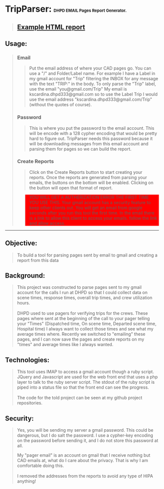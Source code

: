 <h1>TripParser: <font size="-1">DHPD EMAIL Pages Report Generator.</font></h1>
<blockquote>
<h2><a href="http://popmedic.com/trips/trip-parser/report.example.html" target="_blank">Example HTML report</a></h2>
</blockquote>

<H2>Usage:</H2>
<blockquote>
<h3>Email</h3>
	<blockquote>
    Put the email address of where your CAD pages go.  You can use a "/" and 
	Folder/Label name.  For example I have a Label in my gmail account for "Trip" 
    filtering the INBOX for any message with the text "TRIP:" in the body.  To only 
    parse the "Trip" label, use the email "you@gmail.com/Trip"  My email is 
    kscardina.dhpd333@gmail.com so to use the Label Trip I would use the email 
    address "kscardina.dhpd333@gmail.com/Trip" (without the quotes of course).
    </blockquote>
<h3>Password</h3>
	<blockquote>
    This is where you put the password to the email account.  This will 
	be encode with a 128 cypher encoding that would be pretty hard to figure out.
    TripParser needs this password because it will be downloading messages from 
    this email account and parsing them for pages so we can build the report.
    </blockquote>
<h3>Create Reports</h3>
	<blockquote>
	Click on the Create Reports button to start creating your reports. Once the 
	reports are generated from parsing your emails, the buttons on the bottom will be
    enabled.  Clicking on the button will open that format of report.
    </blockquote>
	<blockquote style="background-color:#F00;">
    YOU WILL GET A AUTHERIZATION ERROR THE FIRST TIME YOU USE THIS.  Your gmail 
	account has a security feature to keep other clients out. You will get an email from google seconds after 
    you run this tool the first time.  In the email there is a link to allow this client to access your emails. 
    follow the link and allow access.
    </blockquote>
</blockquote>
<hr />
<h2>Objective:</h2>
<blockquote>
To build a tool for parsing pages sent by email to gmail and creating a report from
this data
</blockquote>
<h2>Background:</h2>
<blockquote>
This project was constructed to parse pages sent to my gmail account for the calls
I run at DHPD so that I could collect data on scene times, response times, overall 
trip times, and crew utilization hours.<br />
<br />
DHPD used to use pagers for verifying trips for the crews.  These pages where sent 
at the beginning of the call to your pager telling your "Times" (Dispatched time, 
On scene time, Departed scene time, Hospital time)  I always want to collect those 
times and see what my average times where.  Recently we switched to "emailing" these 
pages, and I can now save the pages and create reports on my "times" and average times
like I always wanted.
</blockquote>
<h2>Technologies:</h2>
<blockquote>
This tool uses IMAP to access a gmail account though a ruby script.  JQuery and Javascript
are used for the web front end that uses a php layer to talk to the ruby server script.  The
stdout of the ruby script is piped into a status file so that the front end can see the progress.
<br />
<br />
The code for the told project can be seen at my github project repositories.
</blockquote>
<h2>Security:</h2>
<blockquote>
Yes, you will be sending my server a gmail password.  This could be dangerous, but I do salt the password.
I use a cypher-key encoding on the password before sending it, and I do not store this password at all. <br />
 
My "pager email" is an account on gmail that I receive nothing but CAD emails at, what do I care about the 
privacy.  That is why I am comfortable doing this.<br />
<br />
I removed the addresses from the reports to avoid any type of HIPA anything!
</blockquote>
